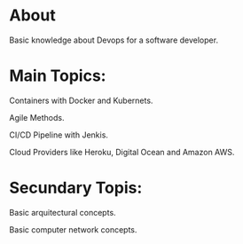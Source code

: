 # About
Basic knowledge about Devops for a software developer.
# Main Topics:

<p>Containers with Docker and Kubernets.</p>
<p>Agile Methods.</p>
<p>CI/CD Pipeline with Jenkis.</p>
<p>Cloud Providers like Heroku, Digital Ocean and Amazon AWS.</p>

# Secundary Topis:
<p>Basic arquitectural concepts.</p>
<p>Basic computer network concepts.</p>
